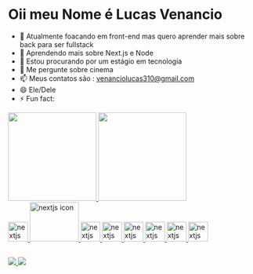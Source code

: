 # Oii meu Nome é Lucas Venancio 

- 🔭 Atualmente foacando em front-end mas quero aprender mais sobre back para ser fullstack
- 🌱 Aprendendo mais sobre Next.js e Node
- 👯 Estou procurando por um estágio em tecnologia
- 💬 Me pergunte sobre cinema
- 📫 Meus contatos são : venanciolucas310@gmail.com 
- 😄 Ele/Dele
- ⚡ Fun fact:

<div style=" display: inline_block">
  <a href='https://github.com/Luv4as'>
  <img height="180cm" src="https://github-readme-stats.vercel.app/api?username=Luv4as&show_icons=true&theme=vue-dark&include_all_commits=true&count_private=true"/>
  <img height="180cm" src="https://github-readme-stats.vercel.app/api/top-langs/?username=luv4as&theme=vue-dark"/>
<div>

<div>
  <img allign="center" alt="nextjs icon" height="40" width="40" src="https://cdn.jsdelivr.net/gh/devicons/devicon/icons/nextjs/nextjs-line.svg" />
  <img allign="center" alt="nextjs icon" height="80" width="100"  src="https://cdn.jsdelivr.net/gh/devicons/devicon/icons/tailwindcss/tailwindcss-original-wordmark.svg" />
  <img allign="center" alt="nextjs icon" height="40" width="40"  src="https://cdn.jsdelivr.net/gh/devicons/devicon/icons/html5/html5-original-wordmark.svg" />
  <img allign="center" alt="nextjs icon" height="40" width="40"  src="https://cdn.jsdelivr.net/gh/devicons/devicon/icons/css3/css3-original-wordmark.svg" />
  <img allign="center" alt="nextjs icon" height="40" width="40"  src="https://cdn.jsdelivr.net/gh/devicons/devicon/icons/flutter/flutter-original.svg" />
  <img allign="center" alt="nextjs icon" height="40" width="40"  src="https://cdn.jsdelivr.net/gh/devicons/devicon/icons/figma/figma-original.svg" />  
  <img allign="center" alt="nextjs icon" height="40" width="40" src="https://cdn.jsdelivr.net/gh/devicons/devicon@latest/icons/flutter/flutter-original.svg" />
  <img allign="center" alt="nextjs icon" height="40" width="40" src="https://cdn.jsdelivr.net/gh/devicons/devicon@latest/icons/dart/dart-original.svg" />
<div>

##

<div style=" display: inline_block">
  <a href="mailto:venanciolucas310@gmail.com"><img src="https://img.shields.io/badge/Gmail-D14836?style=for-the-badge&logo=gmail&logoColor=white">
  <a href="https://www.linkedin.com/in/lucas-gonçalves-venancio-b92826191/"><img src="https://img.shields.io/badge/LinkedIn-0077B5?style=for-the-badge&logo=linkedin&logoColor=white">
</div>
